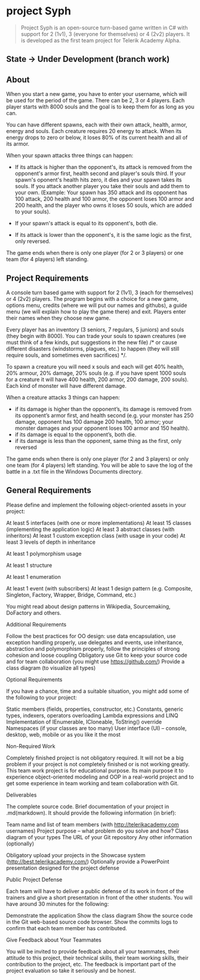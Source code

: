        
# project Syph

					
> Project Syph is an open-source turn-based game written in C# with support for 2 (1v1),  3 (everyone for themselves) or 4 (2v2) players. It is developed as the first  team project for Telerik Academy Alpha. 

## State -> Under Development (branch work)

## About
When you start a new game, you have to enter your 
username, which will be used for the period of 
the game.  There can be 2, 3 or 4 players. 
Each player starts with 8000 souls and the goal
 is to keep them for as long as you can.

You can have different spawns, each with their 
own attack, health, armor, energy and souls. 
Each creature requires 20 energy to attack. 
When its energy drops to zero or below, it 
loses 80% of its current health  and all of 
its armor.

When your spawn attacks three things can happen:
- If its attack is higher than the opponent's, 
its attack is removed from the opponent's armor 
first, health second and player's souls third. 
If your spawn's oponent's health hits zero, 
it dies and your spawn takes its souls. 
If you attack another player you take their 
souls and add them to your own. 
    (Example: Your spawn has 350 attack and its
 opponent has 100 attack, 200 health and 100 armor, 
the opponent loses 100 armor and 200 health, 
and the player who owns it loses 50 souls, 
which are added to your souls).

- If your spawn's attack is equal to its 
			opponent's, both die.

- If its attack is lower than the opponent's, 
it is the same logic as the first, only reversed.

The game ends when there is 
	only one player (for 2 or 3 players) or 
	one team (for 4 players) left standing.

## Project Requirements

A console turn based game with support for 2 (1v1), 3 (each for themselves) or 4 (2v2) players.
The program begins with a choice for a new game, options menu, credits (where we will put our names and githubs), a guide menu (we will explain how to play the game there) and exit.
Players enter their names when they choose new game.
    
Every player has an inventory (3 seniors, 7 regulars, 5 juniors) and souls (they begin with 8000). You can trade your souls to spawn creatures (we must think of a few kinds, put suggestions in the new file) /* or cause different disasters (windstorms, plagues, etc.) to happen (they will still require souls, and sometimes even sacrifices) */.

To spawn a creature you will need x souls and each will get 40% health, 20% armour, 20% damage, 20% souls (e.g. if you have spent 1000 souls for a creature it will have 400 health, 200 armor, 200 damage, 200 souls). Each kind of monster will have different damage.

When a creature attacks 3 things can happen: 

- if its damage is higher than the opponent’s, its damage is removed from its opponent’s armor first, and health second (e.g. your monster has 250 damage, opponent has 100 damage 200 health, 100 armor; your monster damages and your opponent loses 100  armor and 150 health).
- if its damage is equal to the opponent’s, both die.
- if its damage is less than the opponent, same thing as the first, only reversed

The game ends when there is only one player (for 2 and 3 players) or only one team (for 4 players) left standing.
You will be able to save the log of the battle in a .txt file in the Windows Documents directory.


## General Requirements

Please define and implement the following object-oriented assets in your project:

At least 5 interfaces (with one or more implementations)
At least 15 classes (implementing the application logic)
At least 3 abstract classes (with inheritors)
At least 1 custom exception class (with usage in your code)
At least 3 levels of depth in inheritance

At least 1 polymorphism usage

At least 1 structure

At least 1 enumeration

At least 1 event (with subscribers)
At least 1 design pattern (e.g. Composite, Singleton, Factory, Wrapper, Bridge, Command,  etc.)


You might read about design patterns in Wikipedia, Sourcemaking, DoFactory and others.


Additional Requirements


Follow the best practices for OO design: use data encapsulation, use exception handling properly, use delegates and events, use inheritance, abstraction and polymorphism properly, follow the principles of strong cohesion and loose coupling
Obligatory use Git to keep your source code and for team collaboration (you might use https://github.com/)
Provide a class diagram (to visualize all types)



Optional Requirements

If you have a chance, time and a suitable situation, you might add some of the following to your project:


Static members (fields, properties, constructor, etc.)
Constants, generic types, indexers, operators overloading
Lambda expressions and LINQ
Implementation of IEnumerable<T>, ICloneable, ToString() override
Namespaces (if your classes are too many)
User interface (UI) – console, desktop, web, mobile or as you like it the most



Non-Required Work


Completely finished project is not obligatory required. It will not be a big problem if your project is not completely finished or is not working greatly. This team work project is for educational purpose. Its main purpose it to experience object-oriented modeling and OOP in a real-world project and to get some experience in team working and team collaboration with Git.



Deliverables


The complete source code.
Brief documentation of your project in .md(markdown). It should provide the following information (in brief):


Team name and list of team members (with http://telerikacademy.com usernames)
Project purpose – what problem do you solve and how?
Class diagram of your types
The URL of your Git repository
Any other information (optionally)


Obligatory upload your projects in the Showcase system (http://best.telerikacademy.com/)
Optionally provide a PowerPoint presentation designed for the project defense



Public Project Defense

Each team will have to deliver a public defense of its work in front of the trainers and give a short presentation in front of the other students. You will have around 30 minutes for the following:


Demonstrate the application
Show the class diagram
Show the source code in the Git web-based source code browser.
Show the commits logs to confirm that each team member has contributed.



Give Feedback about Your Teammates

You will be invited to provide feedback about all your teammates, their attitude to this project, their technical skills, their team working skills, their contribution to the project, etc. The feedback is important part of the project evaluation so take it seriously and be honest.


